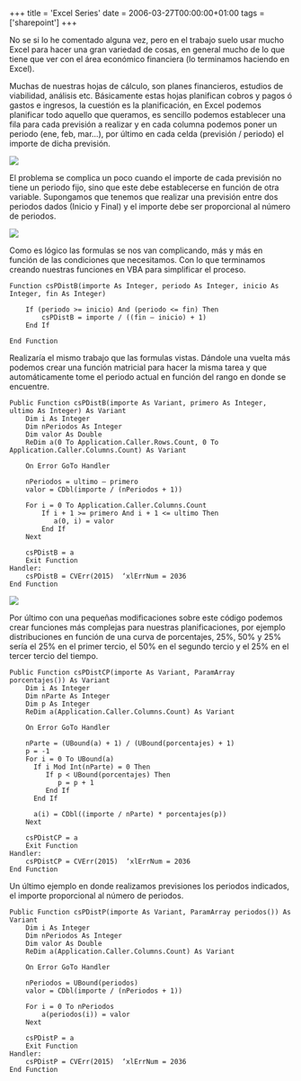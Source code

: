 +++
title = 'Excel Series'
date = 2006-03-27T00:00:00+01:00
tags = ['sharepoint']
+++

No se si lo he comentado alguna vez, pero en el trabajo suelo usar mucho Excel para hacer una gran variedad de cosas, en general mucho de lo que tiene que ver con el área económico financiera (lo terminamos haciendo en Excel).

Muchas de nuestras hojas de cálculo, son planes financieros, estudios de viabilidad, análisis etc. Básicamente estas hojas planifican cobros y pagos ó gastos e ingresos, la cuestión es la planificación, en Excel podemos planificar todo aquello que queramos, es sencillo podemos establecer una fila para cada previsión a realizar y en cada columna podemos poner un periodo (ene, feb, mar…), por último en cada celda (previsión / periodo) el importe de dicha previsión.

![](/images/Sharepoint/emat1.gif)

El problema se complica un poco cuando el importe de cada previsión no tiene un periodo fijo, sino que este debe establecerse en función de otra variable. Supongamos que tenemos que realizar una previsión entre dos periodos dados (Inicio y Final) y el importe debe ser proporcional al número de periodos.

![](/images/Sharepoint/emat2.gif)

Como es lógico las formulas se nos van complicando, más y más en función de las condiciones que necesitamos. Con lo que terminamos creando nuestras funciones en VBA para simplificar el proceso.

```vba
Function csPDistB(importe As Integer, periodo As Integer, inicio As Integer, fin As Integer)
 
    If (periodo >= inicio) And (periodo <= fin) Then
        csPDistB = importe / ((fin – inicio) + 1)
    End If
    
End Function
```

Realizaría el mismo trabajo que las formulas vistas. Dándole una vuelta más podemos crear una función matricial para hacer la misma tarea y que automáticamente tome el periodo actual en función del rango en donde se encuentre.

```vba	
Public Function csPDistB(importe As Variant, primero As Integer, ultimo As Integer) As Variant
    Dim i As Integer
    Dim nPeriodos As Integer
    Dim valor As Double
    ReDim a(0 To Application.Caller.Rows.Count, 0 To Application.Caller.Columns.Count) As Variant
            
    On Error GoTo Handler
    
    nPeriodos = ultimo – primero
    valor = CDbl(importe / (nPeriodos + 1))
            
    For i = 0 To Application.Caller.Columns.Count
        If i + 1 >= primero And i + 1 <= ultimo Then
           a(0, i) = valor
        End If
    Next
        
    csPDistB = a
    Exit Function
Handler:
    csPDistB = CVErr(2015)  ‘xlErrNum = 2036
End Function
```

![](/images/Sharepoint/emat3.gif)


Por último con una pequeñas modificaciones sobre este código podemos crear funciones más complejas para nuestras planificaciones, por ejemplo distribuciones en función de una curva de porcentajes, 25%, 50% y 25% sería el 25% en el primer tercio, el 50% en el segundo tercio y el 25% en el tercer tercio del tiempo.


```vba
Public Function csPDistCP(importe As Variant, ParamArray porcentajes()) As Variant
    Dim i As Integer
    Dim nParte As Integer
    Dim p As Integer
    ReDim a(Application.Caller.Columns.Count) As Variant
            
    On Error GoTo Handler
    
    nParte = (UBound(a) + 1) / (UBound(porcentajes) + 1)
    p = -1
    For i = 0 To UBound(a)
      If i Mod Int(nParte) = 0 Then
         If p < UBound(porcentajes) Then
            p = p + 1
         End If
      End If
 
      a(i) = CDbl((importe / nParte) * porcentajes(p))
    Next
        
    csPDistCP = a
    Exit Function
Handler:
    csPDistCP = CVErr(2015)  ‘xlErrNum = 2036
End Function
```

Un último ejemplo en donde realizamos previsiones los periodos indicados, el importe proporcional al número de periodos.


```vba
Public Function csPDistP(importe As Variant, ParamArray periodos()) As Variant
    Dim i As Integer
    Dim nPeriodos As Integer
    Dim valor As Double
    ReDim a(Application.Caller.Columns.Count) As Variant
            
    On Error GoTo Handler
    
    nPeriodos = UBound(periodos)
    valor = CDbl(importe / (nPeriodos + 1))
            
    For i = 0 To nPeriodos
        a(periodos(i)) = valor
    Next
        
    csPDistP = a
    Exit Function
Handler:
    csPDistP = CVErr(2015)  ‘xlErrNum = 2036
End Function
```